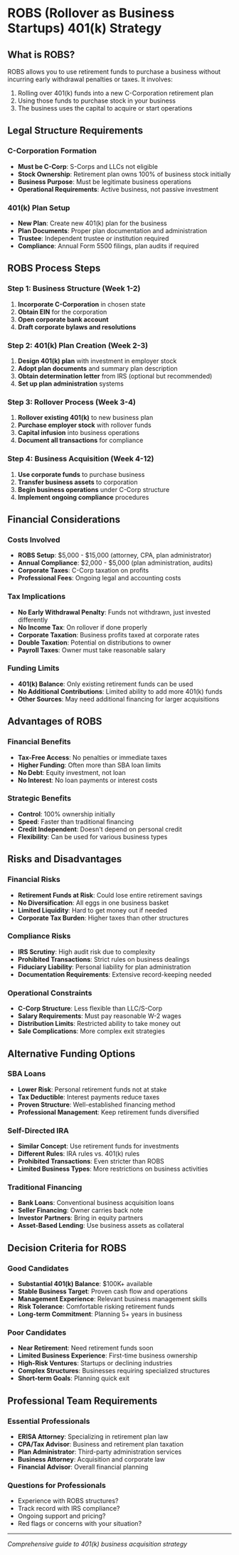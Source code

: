 # ROBS (Rollover as Business Startups) 401(k) Strategy

## What is ROBS?

ROBS allows you to use retirement funds to purchase a business without incurring early withdrawal penalties or taxes. It involves:
1. Rolling over 401(k) funds into a new C-Corporation retirement plan
2. Using those funds to purchase stock in your business
3. The business uses the capital to acquire or start operations

## Legal Structure Requirements

### C-Corporation Formation
- **Must be C-Corp**: S-Corps and LLCs not eligible
- **Stock Ownership**: Retirement plan owns 100% of business stock initially
- **Business Purpose**: Must be legitimate business operations
- **Operational Requirements**: Active business, not passive investment

### 401(k) Plan Setup
- **New Plan**: Create new 401(k) plan for the business
- **Plan Documents**: Proper plan documentation and administration
- **Trustee**: Independent trustee or institution required
- **Compliance**: Annual Form 5500 filings, plan audits if required

## ROBS Process Steps

### Step 1: Business Structure (Week 1-2)
1. **Incorporate C-Corporation** in chosen state
2. **Obtain EIN** for the corporation
3. **Open corporate bank account**
4. **Draft corporate bylaws and resolutions**

### Step 2: 401(k) Plan Creation (Week 2-3)
1. **Design 401(k) plan** with investment in employer stock
2. **Adopt plan documents** and summary plan description
3. **Obtain determination letter** from IRS (optional but recommended)
4. **Set up plan administration** systems

### Step 3: Rollover Process (Week 3-4)
1. **Rollover existing 401(k)** to new business plan
2. **Purchase employer stock** with rollover funds
3. **Capital infusion** into business operations
4. **Document all transactions** for compliance

### Step 4: Business Acquisition (Week 4-12)
1. **Use corporate funds** to purchase business
2. **Transfer business assets** to corporation
3. **Begin business operations** under C-Corp structure
4. **Implement ongoing compliance** procedures

## Financial Considerations

### Costs Involved
- **ROBS Setup**: $5,000 - $15,000 (attorney, CPA, plan administrator)
- **Annual Compliance**: $2,000 - $5,000 (plan administration, audits)
- **Corporate Taxes**: C-Corp taxation on profits
- **Professional Fees**: Ongoing legal and accounting costs

### Tax Implications
- **No Early Withdrawal Penalty**: Funds not withdrawn, just invested differently
- **No Income Tax**: On rollover if done properly
- **Corporate Taxation**: Business profits taxed at corporate rates
- **Double Taxation**: Potential on distributions to owner
- **Payroll Taxes**: Owner must take reasonable salary

### Funding Limits
- **401(k) Balance**: Only existing retirement funds can be used
- **No Additional Contributions**: Limited ability to add more 401(k) funds
- **Other Sources**: May need additional financing for larger acquisitions

## Advantages of ROBS

### Financial Benefits
- **Tax-Free Access**: No penalties or immediate taxes
- **Higher Funding**: Often more than SBA loan limits
- **No Debt**: Equity investment, not loan
- **No Interest**: No loan payments or interest costs

### Strategic Benefits
- **Control**: 100% ownership initially
- **Speed**: Faster than traditional financing
- **Credit Independent**: Doesn't depend on personal credit
- **Flexibility**: Can be used for various business types

## Risks and Disadvantages

### Financial Risks
- **Retirement Funds at Risk**: Could lose entire retirement savings
- **No Diversification**: All eggs in one business basket
- **Limited Liquidity**: Hard to get money out if needed
- **Corporate Tax Burden**: Higher taxes than other structures

### Compliance Risks
- **IRS Scrutiny**: High audit risk due to complexity
- **Prohibited Transactions**: Strict rules on business dealings
- **Fiduciary Liability**: Personal liability for plan administration
- **Documentation Requirements**: Extensive record-keeping needed

### Operational Constraints
- **C-Corp Structure**: Less flexible than LLC/S-Corp
- **Salary Requirements**: Must pay reasonable W-2 wages
- **Distribution Limits**: Restricted ability to take money out
- **Sale Complications**: More complex exit strategies

## Alternative Funding Options

### SBA Loans
- **Lower Risk**: Personal retirement funds not at stake
- **Tax Deductible**: Interest payments reduce taxes
- **Proven Structure**: Well-established financing method
- **Professional Management**: Keep retirement funds diversified

### Self-Directed IRA
- **Similar Concept**: Use retirement funds for investments
- **Different Rules**: IRA rules vs. 401(k) rules
- **Prohibited Transactions**: Even stricter than ROBS
- **Limited Business Types**: More restrictions on business activities

### Traditional Financing
- **Bank Loans**: Conventional business acquisition loans
- **Seller Financing**: Owner carries back note
- **Investor Partners**: Bring in equity partners
- **Asset-Based Lending**: Use business assets as collateral

## Decision Criteria for ROBS

### Good Candidates
- **Substantial 401(k) Balance**: $100K+ available
- **Stable Business Target**: Proven cash flow and operations
- **Management Experience**: Relevant business management skills
- **Risk Tolerance**: Comfortable risking retirement funds
- **Long-term Commitment**: Planning 5+ years in business

### Poor Candidates
- **Near Retirement**: Need retirement funds soon
- **Limited Business Experience**: First-time business ownership
- **High-Risk Ventures**: Startups or declining industries
- **Complex Structures**: Businesses requiring specialized structures
- **Short-term Goals**: Planning quick exit

## Professional Team Requirements

### Essential Professionals
- **ERISA Attorney**: Specializing in retirement plan law
- **CPA/Tax Advisor**: Business and retirement plan taxation
- **Plan Administrator**: Third-party administration services
- **Business Attorney**: Acquisition and corporate law
- **Financial Advisor**: Overall financial planning

### Questions for Professionals
- Experience with ROBS structures?
- Track record with IRS compliance?
- Ongoing support and pricing?
- Red flags or concerns with your situation?

---
*Comprehensive guide to 401(k) business acquisition strategy*
